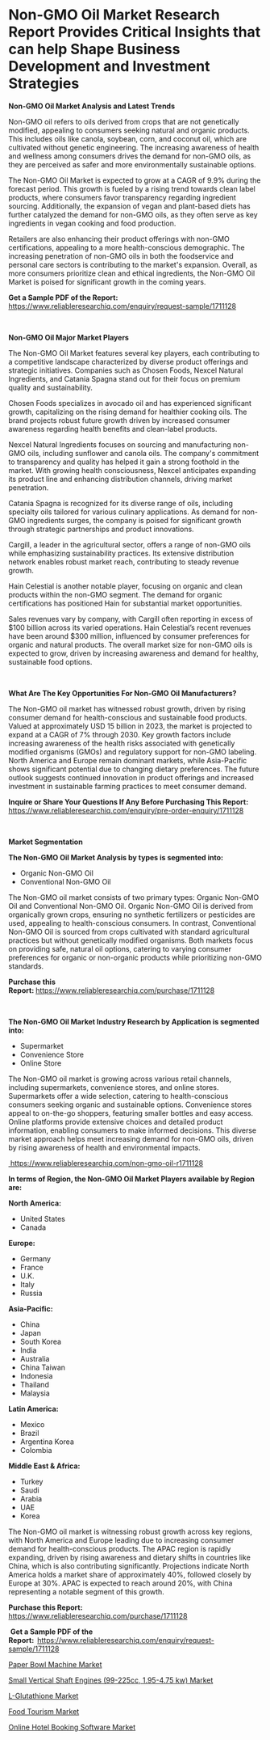 <p><h1>Non-GMO Oil Market Research Report Provides Critical Insights that can help Shape Business Development and Investment Strategies</h1></p><p><strong>Non-GMO Oil Market Analysis and Latest Trends</strong></p>
<p><p>Non-GMO oil refers to oils derived from crops that are not genetically modified, appealing to consumers seeking natural and organic products. This includes oils like canola, soybean, corn, and coconut oil, which are cultivated without genetic engineering. The increasing awareness of health and wellness among consumers drives the demand for non-GMO oils, as they are perceived as safer and more environmentally sustainable options.</p><p>The Non-GMO Oil Market is expected to grow at a CAGR of 9.9% during the forecast period. This growth is fueled by a rising trend towards clean label products, where consumers favor transparency regarding ingredient sourcing. Additionally, the expansion of vegan and plant-based diets has further catalyzed the demand for non-GMO oils, as they often serve as key ingredients in vegan cooking and food production.</p><p>Retailers are also enhancing their product offerings with non-GMO certifications, appealing to a more health-conscious demographic. The increasing penetration of non-GMO oils in both the foodservice and personal care sectors is contributing to the market's expansion. Overall, as more consumers prioritize clean and ethical ingredients, the Non-GMO Oil Market is poised for significant growth in the coming years.</p></p>
<p><strong>Get a Sample PDF of the Report:&nbsp;</strong> <a href="https://www.reliableresearchiq.com/enquiry/request-sample/1711128?utm_campaign=103&utm_medium=2&utm_source=Github&utm_content=ia&utm_term=22102024&utm_id=non-gmo-oil">https://www.reliableresearchiq.com/enquiry/request-sample/1711128</a></p>
<p>&nbsp;</p>
<p><strong>Non-GMO Oil Major Market Players</strong></p>
<p><p>The Non-GMO Oil Market features several key players, each contributing to a competitive landscape characterized by diverse product offerings and strategic initiatives. Companies such as Chosen Foods, Nexcel Natural Ingredients, and Catania Spagna stand out for their focus on premium quality and sustainability.</p><p>Chosen Foods specializes in avocado oil and has experienced significant growth, capitalizing on the rising demand for healthier cooking oils. The brand projects robust future growth driven by increased consumer awareness regarding health benefits and clean-label products. </p><p>Nexcel Natural Ingredients focuses on sourcing and manufacturing non-GMO oils, including sunflower and canola oils. The company's commitment to transparency and quality has helped it gain a strong foothold in the market. With growing health consciousness, Nexcel anticipates expanding its product line and enhancing distribution channels, driving market penetration.</p><p>Catania Spagna is recognized for its diverse range of oils, including specialty oils tailored for various culinary applications. As demand for non-GMO ingredients surges, the company is poised for significant growth through strategic partnerships and product innovations.</p><p>Cargill, a leader in the agricultural sector, offers a range of non-GMO oils while emphasizing sustainability practices. Its extensive distribution network enables robust market reach, contributing to steady revenue growth.</p><p>Hain Celestial is another notable player, focusing on organic and clean products within the non-GMO segment. The demand for organic certifications has positioned Hain for substantial market opportunities.</p><p>Sales revenues vary by company, with Cargill often reporting in excess of $100 billion across its varied operations. Hain Celestial’s recent revenues have been around $300 million, influenced by consumer preferences for organic and natural products. The overall market size for non-GMO oils is expected to grow, driven by increasing awareness and demand for healthy, sustainable food options.</p></p>
<p>&nbsp;</p>
<p><strong>What Are The Key Opportunities For Non-GMO Oil Manufacturers?</strong></p>
<p><p>The Non-GMO oil market has witnessed robust growth, driven by rising consumer demand for health-conscious and sustainable food products. Valued at approximately USD 15 billion in 2023, the market is projected to expand at a CAGR of 7% through 2030. Key growth factors include increasing awareness of the health risks associated with genetically modified organisms (GMOs) and regulatory support for non-GMO labeling. North America and Europe remain dominant markets, while Asia-Pacific shows significant potential due to changing dietary preferences. The future outlook suggests continued innovation in product offerings and increased investment in sustainable farming practices to meet consumer demand.</p></p>
<p><strong>Inquire or Share Your Questions If Any Before Purchasing This Report:</strong> <a href="https://www.reliableresearchiq.com/enquiry/pre-order-enquiry/1711128?utm_campaign=103&utm_medium=2&utm_source=Github&utm_content=ia&utm_term=22102024&utm_id=non-gmo-oil">https://www.reliableresearchiq.com/enquiry/pre-order-enquiry/1711128</a></p>
<p>&nbsp;</p>
<p><strong>Market Segmentation</strong></p>
<p><strong>The Non-GMO Oil Market Analysis by types is segmented into:</strong></p>
<p><ul><li>Organic Non-GMO Oil</li><li>Conventional Non-GMO Oil</li></ul></p>
<p><p>The Non-GMO oil market consists of two primary types: Organic Non-GMO Oil and Conventional Non-GMO Oil. Organic Non-GMO Oil is derived from organically grown crops, ensuring no synthetic fertilizers or pesticides are used, appealing to health-conscious consumers. In contrast, Conventional Non-GMO Oil is sourced from crops cultivated with standard agricultural practices but without genetically modified organisms. Both markets focus on providing safe, natural oil options, catering to varying consumer preferences for organic or non-organic products while prioritizing non-GMO standards.</p></p>
<p><strong>Purchase this Report:&nbsp;</strong><a href="https://www.reliableresearchiq.com/purchase/1711128?utm_campaign=103&utm_medium=2&utm_source=Github&utm_content=ia&utm_term=22102024&utm_id=non-gmo-oil">https://www.reliableresearchiq.com/purchase/1711128</a></p>
<p>&nbsp;</p>
<p><strong>The Non-GMO Oil Market Industry Research by Application is segmented into:</strong></p>
<p><ul><li>Supermarket</li><li>Convenience Store</li><li>Online Store</li></ul></p>
<p><p>The Non-GMO oil market is growing across various retail channels, including supermarkets, convenience stores, and online stores. Supermarkets offer a wide selection, catering to health-conscious consumers seeking organic and sustainable options. Convenience stores appeal to on-the-go shoppers, featuring smaller bottles and easy access. Online platforms provide extensive choices and detailed product information, enabling consumers to make informed decisions. This diverse market approach helps meet increasing demand for non-GMO oils, driven by rising awareness of health and environmental impacts.</p></p>
<p><a href="https://www.reliableresearchiq.com/non-gmo-oil-r1711128?utm_campaign=103&utm_medium=2&utm_source=Github&utm_content=ia&utm_term=22102024&utm_id=non-gmo-oil">&nbsp;https://www.reliableresearchiq.com/non-gmo-oil-r1711128</a></p>
<p><strong>In terms of Region, the Non-GMO Oil Market Players available by Region are:</strong></p>
<p>
    <p> <strong> North America: </strong>
        <ul>
            <li>United States</li>
            <li>Canada</li>
        </ul>
        </p> 
    <p> <strong> Europe: </strong>
        <ul>
            <li>Germany</li>
            <li>France</li>
            <li>U.K.</li>
            <li>Italy</li>
            <li>Russia</li>
        </ul>
        </p> 
    <p> <strong> Asia-Pacific: </strong>
        <ul>
            <li>China</li>
            <li>Japan</li>
            <li>South Korea</li>
            <li>India</li>
            <li>Australia</li>
            <li>China Taiwan</li>
            <li>Indonesia</li>
            <li>Thailand</li>
            <li>Malaysia</li>
        </ul>
        </p> 
    <p> <strong> Latin America: </strong>
        <ul>
            <li>Mexico</li>
            <li>Brazil</li>
            <li>Argentina Korea</li>
            <li>Colombia</li>
        </ul>
        </p> 
    <p> <strong> Middle East & Africa: </strong>
        <ul>
            <li>Turkey</li>
            <li>Saudi</li>
            <li>Arabia</li>
            <li>UAE</li>
            <li>Korea</li>
        </ul>
    </p>
    </p>
<p><p>The Non-GMO oil market is witnessing robust growth across key regions, with North America and Europe leading due to increasing consumer demand for health-conscious products. The APAC region is rapidly expanding, driven by rising awareness and dietary shifts in countries like China, which is also contributing significantly. Projections indicate North America holds a market share of approximately 40%, followed closely by Europe at 30%. APAC is expected to reach around 20%, with China representing a notable segment of this growth.</p></p>
<p><strong>Purchase this Report: </strong><a href="https://www.reliableresearchiq.com/purchase/1711128?utm_campaign=103&utm_medium=2&utm_source=Github&utm_content=ia&utm_term=22102024&utm_id=non-gmo-oil">https://www.reliableresearchiq.com/purchase/1711128</a></p>
<p>&nbsp;<strong>Get a Sample PDF of the Report:&nbsp;&nbsp;</strong><a href="https://www.reliableresearchiq.com/enquiry/request-sample/1711128?utm_campaign=103&utm_medium=2&utm_source=Github&utm_content=ia&utm_term=22102024&utm_id=non-gmo-oil">https://www.reliableresearchiq.com/enquiry/request-sample/1711128</a></p>
<p><strong></strong></p>
<p><p><a href="https://issuu.com/reportprime-2/docs/paper-bowl-machine-market-size-2030_691e62810f561f?utm_campaign=103&utm_medium=2&utm_source=Github&utm_content=ia&utm_term=22102024&utm_id=non-gmo-oil">Paper Bowl Machine Market</a></p><p><a href="https://github.com/radmanjxendrisczn/Market-Research-Report-List-1/blob/main/small-vertical-shaft-engines-99-225cc-195-475-kw-market.md?utm_campaign=103&utm_medium=2&utm_source=Github&utm_content=ia&utm_term=22102024&utm_id=non-gmo-oil">Small Vertical Shaft Engines (99-225cc, 1.95-4.75 kw) Market</a></p><p><a href="https://github.com/brookiqhurne/Market-Research-Report-List-1/blob/main/l-glutathione-market.md?utm_campaign=103&utm_medium=2&utm_source=Github&utm_content=ia&utm_term=22102024&utm_id=non-gmo-oil">L-Glutathione Market</a></p><p><a href="https://www.linkedin.com/pulse/global-food-tourism-market-trends-innovations-forward-looking-3oafe?utm_campaign=103&utm_medium=2&utm_source=Github&utm_content=ia&utm_term=22102024&utm_id=non-gmo-oil">Food Tourism Market</a></p><p><a href="https://www.linkedin.com/pulse/online-hotel-booking-software-market-global-insights-regional-6mrxe?utm_campaign=103&utm_medium=2&utm_source=Github&utm_content=ia&utm_term=22102024&utm_id=non-gmo-oil">Online Hotel Booking Software Market</a></p></p>
